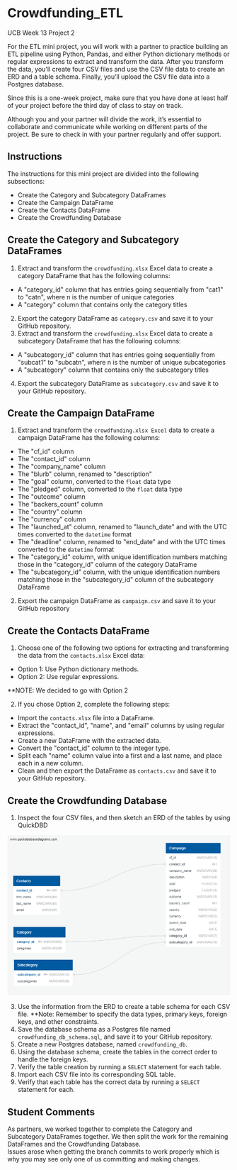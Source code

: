 # Crowdfunding_ETL
UCB Week 13 Project 2

For the ETL mini project, you will work with a partner to practice building an ETL pipeline using Python, Pandas, and either Python dictionary methods or regular expressions to extract and transform the data. After you transform the data, you'll create four CSV files and use the CSV file data to create an ERD and a table schema. Finally, you’ll upload the CSV file data into a Postgres database.

Since this is a one-week project, make sure that you have done at least half of your project before the third day of class to stay on track.

Although you and your partner will divide the work, it’s essential to collaborate and communicate while working on different parts of the project. Be sure to check in with your partner regularly and offer support.

## Instructions
The instructions for this mini project are divided into the following subsections:
* Create the Category and Subcategory DataFrames
* Create the Campaign DataFrame
* Create the Contacts DataFrame
* Create the Crowdfunding Database

## Create the Category and Subcategory DataFrames
1. Extract and transform the `crowdfunding.xlsx` Excel data to create a category DataFrame that has the following columns:
* A "category_id" column that has entries going sequentially from "cat1" to "catn", where n is the number of unique categories
* A "category" column that contains only the category titles
2. Export the category DataFrame as `category.csv` and save it to your GitHub repository.
3. Extract and transform the `crowdfunding.xlsx` Excel data to create a subcategory DataFrame that has the following columns:
* A "subcategory_id" column that has entries going sequentially from "subcat1" to "subcatn", where n is the number of unique subcategories
* A "subcategory" column that contains only the subcategory titles
4. Export the subcategory DataFrame as `subcategory.csv` and save it to your GitHub repository.

## Create the Campaign DataFrame
1. Extract and transform the `crowdfunding.xlsx Excel` data to create a campaign DataFrame has the following columns:
* The "cf_id" column
* The "contact_id" column
* The "company_name" column
* The "blurb" column, renamed to "description"
* The "goal" column, converted to the `float` data type
* The "pledged" column, converted to the `float` data type
* The "outcome" column
* The "backers_count" column
* The "country" column
* The "currency" column
* The "launched_at" column, renamed to "launch_date" and with the UTC times converted to the `datetime` format
* The "deadline" column, renamed to "end_date" and with the UTC times converted to the `datetime` format
* The "category_id" column, with unique identification numbers matching those in the "category_id" column of the category DataFrame
* The "subcategory_id" column, with the unique identification numbers matching those in the "subcategory_id" column of the subcategory DataFrame
2. Export the campaign DataFrame as `campaign.csv` and save it to your GitHub repository

## Create the Contacts DataFrame
1. Choose one of the following two options for extracting and transforming the data from the `contacts.xlsx` Excel data:
* Option 1: Use Python dictionary methods.
* Option 2: Use regular expressions.

**NOTE: We decided to go with Option 2

2. If you chose Option 2, complete the following steps:
* Import the `contacts.xlsx` file into a DataFrame.
* Extract the "contact_id", "name", and "email" columns by using regular expressions.
* Create a new DataFrame with the extracted data.
* Convert the "contact_id" column to the integer type.
* Split each "name" column value into a first and a last name, and place each in a new column.
* Clean and then export the DataFrame as `contacts.csv` and save it to your GitHub repository.

## Create the Crowdfunding Database

1. Inspect the four CSV files, and then sketch an ERD of the tables by using QuickDBD 

![ERD](Crowdfunding_ERD.png)

3. Use the information from the ERD to create a table schema for each CSV file.
**Note: Remember to specify the data types, primary keys, foreign keys, and other constraints.
3. Save the database schema as a Postgres file named `crowdfunding_db_schema.sql`, and save it to your GitHub repository.
4. Create a new Postgres database, named `crowdfunding_db`.
5. Using the database schema, create the tables in the correct order to handle the foreign keys.
6. Verify the table creation by running a `SELECT` statement for each table.
7. Import each CSV file into its corresponding SQL table.
8. Verify that each table has the correct data by running a `SELECT` statement for each.


## Student Comments
As partners, we worked together to complete the Category and Subcategory DataFrames together.  We then split the work for the remaining DataFrames and the Crowdfunding Database.  
Issues arose when getting the branch commits to work properly which is why you may see only one of us committing and making changes.




